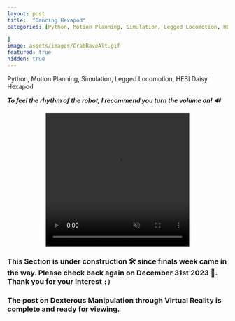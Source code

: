 ```yaml
---
layout: post
title:  "Dancing Hexapod"
categories: [Python, Motion Planning, Simulation, Legged Locomotion, HEBI Daisy Hexapod

]
image: assets/images/CrabRaveAlt.gif
featured: true
hidden: true
---
```


Python, Motion Planning, Simulation, Legged Locomotion, HEBI Daisy Hexapod

***To feel the rhythm of the robot, I recommend you turn the volume on! 🔊***

<div align="center">
<video width="65%" height="305" controls loop autoplay muted>
    <source src="https://github.com/GogiPuttar/adityanairswebsite.github.io/assets/59332714/f7d2aad3-1d4a-49ac-836a-8549b3f0fa4a" type="video/mp4">
</video>
</div>

### This Section is under construction 🛠️ since finals week came in the way. Please check back again on December 31st 2023 🎄. Thank you for your interest `:)`

### The post on Dexterous Manipulation through Virtual Reality is complete and ready for viewing.



